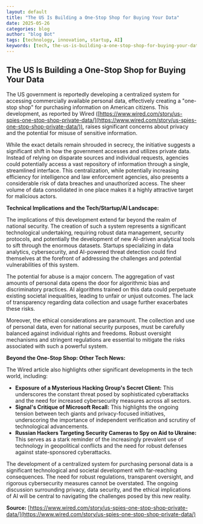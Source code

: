 ```yaml
---
layout: default
title: "The US Is Building a One-Stop Shop for Buying Your Data"
date: 2025-05-26
categories: blog
author: "blog Bot"
tags: [technology, innovation, startup, AI]
keywords: [tech, the-us-is-building-a-one-stop-shop-for-buying-your-data, blog]
---
```


## The US Is Building a One-Stop Shop for Buying Your Data

The US government is reportedly developing a centralized system for accessing commercially available personal data, effectively creating a "one-stop shop" for purchasing information on American citizens.  This development, as reported by Wired ([https://www.wired.com/story/us-spies-one-stop-shop-private-data/](https://www.wired.com/story/us-spies-one-stop-shop-private-data/)), raises significant concerns about privacy and the potential for misuse of sensitive information.

While the exact details remain shrouded in secrecy, the initiative suggests a significant shift in how the government accesses and utilizes private data.  Instead of relying on disparate sources and individual requests, agencies could potentially access a vast repository of information through a single, streamlined interface.  This centralization, while potentially increasing efficiency for intelligence and law enforcement agencies, also presents a considerable risk of data breaches and unauthorized access.  The sheer volume of data consolidated in one place makes it a highly attractive target for malicious actors.

**Technical Implications and the Tech/Startup/AI Landscape:**

The implications of this development extend far beyond the realm of national security.  The creation of such a system represents a significant technological undertaking, requiring robust data management, security protocols, and potentially the development of new AI-driven analytical tools to sift through the enormous datasets.  Startups specializing in data analytics, cybersecurity, and AI-powered threat detection could find themselves at the forefront of addressing the challenges and potential vulnerabilities of this system.

The potential for abuse is a major concern.  The aggregation of vast amounts of personal data opens the door for algorithmic bias and discriminatory practices.  AI algorithms trained on this data could perpetuate existing societal inequalities, leading to unfair or unjust outcomes.  The lack of transparency regarding data collection and usage further exacerbates these risks.

Moreover, the ethical considerations are paramount.  The collection and use of personal data, even for national security purposes, must be carefully balanced against individual rights and freedoms.  Robust oversight mechanisms and stringent regulations are essential to mitigate the risks associated with such a powerful system.

**Beyond the One-Stop Shop: Other Tech News:**

The Wired article also highlights other significant developments in the tech world, including:

* **Exposure of a Mysterious Hacking Group's Secret Client:** This underscores the constant threat posed by sophisticated cyberattacks and the need for increased cybersecurity measures across all sectors.
* **Signal's Critique of Microsoft Recall:** This highlights the ongoing tension between tech giants and privacy-focused initiatives, underscoring the importance of independent verification and scrutiny of technological advancements.
* **Russian Hackers Targeting Security Cameras to Spy on Aid to Ukraine:** This serves as a stark reminder of the increasingly prevalent use of technology in geopolitical conflicts and the need for robust defenses against state-sponsored cyberattacks.


The development of a centralized system for purchasing personal data is a significant technological and societal development with far-reaching consequences.  The need for robust regulations, transparent oversight, and rigorous cybersecurity measures cannot be overstated.  The ongoing discussion surrounding privacy, data security, and the ethical implications of AI will be central to navigating the challenges posed by this new reality.


**Source:** [https://www.wired.com/story/us-spies-one-stop-shop-private-data/](https://www.wired.com/story/us-spies-one-stop-shop-private-data/)